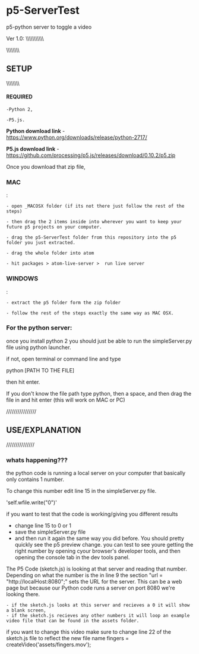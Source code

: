 # p5-ServerTest
 p5-python server to toggle a video

Ver 1.0:
\\\\\\\\\\\\\\\\\\\\\\

\\\\\\\\\\\\\\\\

<b><h2>SETUP</h2></b>

\\\\\\\\\\\\\\\\\
<b><h4>REQUIRED</b></h4>
	
	-Python 2, 
	
	-P5.js. 
	


<b>Python download link</b> - https://www.python.org/downloads/release/python-2717/

<b>P5.js download link</b> - https://github.com/processing/p5.js/releases/download/0.10.2/p5.zip


Once you download that zip file,
<b><h3>MAC</h3></b>: 

	- open _MACOSX folder (if its not there just follow the rest of the steps)
	
	- then drag the 2 items inside into wherever you want to keep your future p5 projects on your computer. 
	
	- drag the p5-ServerTest folder from this repository into the p5 folder you just extracted. 
	
	- drag the whole folder into atom
	
	- hit packages > atom-live-server >  run live server
 <b><h3>WINDOWS</h3></b>:
	
	- extract the p5 folder form the zip folder
	
	- follow the rest of the steps exactly the same way as MAC OSX. 

<h3>For the python server:</h3>
once you install python 2 you should just be able to run the simpleServer.py file using python launcher. 

if not, open terminal or command line and type 

python [PATH TO THE FILE] 


then hit enter. 

If you don't know the file path
	type python, then a space, and then drag the file in and hit enter (this will work on MAC or PC)


////////////////

<b><h2>USE/EXPLANATION</h2></b>

///////////////

<b><h3>whats happening???</h3></b>

the python code is running a local server on your computer that basically only contains 1 number. 


To change this number edit line 15 in the simpleServer.py file. 

'self.wfile.write("0")'


if you want to test that the code is working/giving you different results

- change line 15 to 0 or 1
- save the simpleServer.py file
- and then run it again the same way you did before.
You should pretty quickly see the p5 preview change. 
you can test to see youre getting the right number by opening cyour browser's developer tools, and then opening the console tab in the dev tools panel.


The P5 Code (sketch.js) is looking at that server and reading that number. Depending on what the number is the 
in line 9 the section "url = "http://localHost:8080";" sets the URL for the server. 
This can be a web page but because our Python code runs a server on port 8080 we're looking there. 

	- if the sketch.js looks at this server and recieves a 0 it will show a blank screen, 
	- if the sketch.js recieves any other numbers it will loop an example video file that can be found in the assets folder.
if you want to change this video make sure to change line 22 of the sketch.js file to reflect the new file name
	 fingers = createVideo('assets/fingers.mov');
